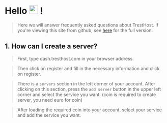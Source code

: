 # Hello <img src="https://user-images.githubusercontent.com/5679180/79618120-0daffb80-80be-11ea-819e-d2b0fa904d07.gif" width="27px"> !

> Here we will answer frequently asked questions about TrestHost. If you're viewing this site from github, see [here](https://faq.tresthost.com) for the full version. 

## 1. How can I create a server? 

> First, type dash.tresthost.com in your browser address. 

> Then click on register and fill in the necessary information and click on register. 

> There is a ``servers`` section in the left corner of your account. After clicking on this section, press the ``add server`` button in the upper left corner and select the service you want. (coin is required to create server, you need euro for coin) 

> After loading the required coin into your account, select your service and add the service you want. 
